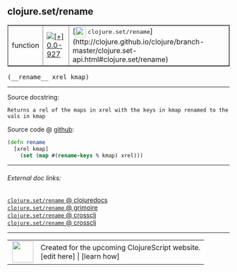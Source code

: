 ## clojure.set/rename



 <table border="1">
<tr>
<td>function</td>
<td><a href="https://github.com/cljsinfo/cljs-api-docs/tree/0.0-927"><img valign="middle" alt="[+] 0.0-927" title="Added in 0.0-927" src="https://img.shields.io/badge/+-0.0--927-lightgrey.svg"></a> </td>
<td>
[<img height="24px" valign="middle" src="http://i.imgur.com/1GjPKvB.png"> <samp>clojure.set/rename</samp>](http://clojure.github.io/clojure/branch-master/clojure.set-api.html#clojure.set/rename)
</td>
</tr>
</table>


 <samp>
(__rename__ xrel kmap)<br>
</samp>

---





Source docstring:

```
Returns a rel of the maps in xrel with the keys in kmap renamed to the vals in kmap
```


Source code @ [github](https://github.com/clojure/clojurescript/blob/r1843/src/cljs/clojure/set.cljs#L83-L86):

```clj
(defn rename
  [xrel kmap]
    (set (map #(rename-keys % kmap) xrel)))
```

<!--
Repo - tag - source tree - lines:

 <pre>
clojurescript @ r1843
└── src
    └── cljs
        └── clojure
            └── <ins>[set.cljs:83-86](https://github.com/clojure/clojurescript/blob/r1843/src/cljs/clojure/set.cljs#L83-L86)</ins>
</pre>

-->

---



###### External doc links:

[`clojure.set/rename` @ clojuredocs](http://clojuredocs.org/clojure.set/rename)<br>
[`clojure.set/rename` @ grimoire](http://conj.io/store/v1/org.clojure/clojure/1.7.0-beta3/clj/clojure.set/rename/)<br>
[`clojure.set/rename` @ crossclj](http://crossclj.info/fun/clojure.set/rename.html)<br>
[`clojure.set/rename` @ crossclj](http://crossclj.info/fun/clojure.set.cljs/rename.html)<br>

---

 <table>
<tr><td>
<img valign="middle" align="right" width="48px" src="http://i.imgur.com/Hi20huC.png">
</td><td>
Created for the upcoming ClojureScript website.<br>
[edit here] | [learn how]
</td></tr></table>

[edit here]:https://github.com/cljsinfo/cljs-api-docs/blob/master/cljsdoc/clojure.set_rename.cljsdoc
[learn how]:https://github.com/cljsinfo/cljs-api-docs/wiki/cljsdoc-files

<!--

This information was too distracting to show to readers, but I'll leave it
commented here since it is helpful to:

- pretty-print the data used to generate this document
- and show how to retrieve that data



The API data for this symbol:

```clj
{:ns "clojure.set",
 :name "rename",
 :signature ["[xrel kmap]"],
 :history [["+" "0.0-927"]],
 :type "function",
 :full-name-encode "clojure.set_rename",
 :source {:code "(defn rename\n  [xrel kmap]\n    (set (map #(rename-keys % kmap) xrel)))",
          :title "Source code",
          :repo "clojurescript",
          :tag "r1843",
          :filename "src/cljs/clojure/set.cljs",
          :lines [83 86]},
 :full-name "clojure.set/rename",
 :clj-symbol "clojure.set/rename",
 :docstring "Returns a rel of the maps in xrel with the keys in kmap renamed to the vals in kmap"}

```

Retrieve the API data for this symbol:

```clj
;; from Clojure REPL
(require '[clojure.edn :as edn])
(-> (slurp "https://raw.githubusercontent.com/cljsinfo/cljs-api-docs/catalog/cljs-api.edn")
    (edn/read-string)
    (get-in [:symbols "clojure.set/rename"]))
```

-->
